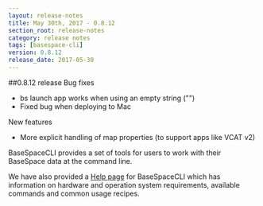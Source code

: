 ```yaml
---
layout: release-notes
title: May 30th, 2017 - 0.8.12
section_root: release-notes
category: release notes
tags: [basespace-cli]
version: 0.8.12
release_date: 2017-05-30
---
```


##0.8.12 release
Bug fixes

- bs launch app works when using an empty string ("")
- Fixed bug when deploying to Mac

New features

- More explicit handling of map properties (to support apps like VCAT v2)


BaseSpaceCLI provides a set of tools for users to work with their BaseSpace data at the command line.

We have also provided a [Help page](https://help.basespace.illumina.com/articles/descriptive/basespace-cli/) for BaseSpaceCLI which has information on hardware and operation system requirements, available commands and common usage recipes.

